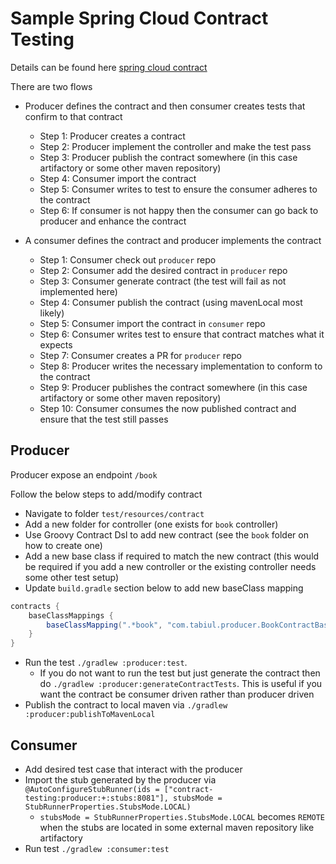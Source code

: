 # Sample Spring Cloud Contract Testing

Details can be found here [spring cloud contract](https://docs.spring.io/spring-cloud-contract/docs/current/reference/html/getting-started.html#getting-started-first-application)

There are two flows
* Producer defines the contract and then consumer creates tests that confirm to that contract
  * Step 1: Producer creates a contract 
  * Step 2: Producer implement the controller and make the test pass
  * Step 3: Producer publish the contract somewhere (in this case artifactory or some other maven repository)
  * Step 4: Consumer import the contract
  * Step 5: Consumer writes to test to ensure the consumer adheres to the contract
  * Step 6: If consumer is not happy then the consumer can go back to producer and enhance the contract
  
* A consumer defines the contract and producer implements the contract
  * Step 1: Consumer check out `producer` repo
  * Step 2: Consumer add the desired contract in `producer` repo
  * Step 3: Consumer generate contract (the test will fail as not implemented here)
  * Step 4: Consumer publish the contract (using mavenLocal most likely)
  * Step 5: Consumer import the contract in `consumer` repo
  * Step 6: Consumer writes test to ensure that contract matches what it expects
  * Step 7: Consumer creates a PR for `producer` repo
  * Step 8: Producer writes the necessary implementation to conform to the contract 
  * Step 9: Producer publishes the contract somewhere (in this case artifactory or some other maven repository)
  * Step 10: Consumer consumes the now published contract and ensure that the test still passes


## Producer
Producer expose an endpoint `/book`

Follow the below steps to add/modify contract

* Navigate to folder `test/resources/contract`
* Add a new folder for controller (one exists for `book` controller)
* Use Groovy Contract Dsl to add new contract (see the `book` folder on how to create one)
* Add a new base class if required to match the new contract (this would be required if you add a new controller or the existing controller needs some other test setup)
* Update `build.gradle` section below to add new baseClass mapping
```groovy
contracts {
    baseClassMappings {
        baseClassMapping(".*book", "com.tabiul.producer.BookContractBase")
    }
}
```
* Run the test `./gradlew :producer:test`. 
  * If you do not want to run the test but just generate the contract then do `./gradlew :producer:generateContractTests`. This is useful if you want the contract be consumer driven rather than producer driven
* Publish the contract to local maven via `./gradlew :producer:publishToMavenLocal`

## Consumer
* Add desired test case that interact with the producer
* Import the stub generated by the producer via `@AutoConfigureStubRunner(ids = ["contract-testing:producer:+:stubs:8081"], stubsMode = StubRunnerProperties.StubsMode.LOCAL)`
  * `stubsMode = StubRunnerProperties.StubsMode.LOCAL` becomes `REMOTE` when the stubs are located in some external maven repository like artifactory
* Run test `./gradlew :consumer:test`